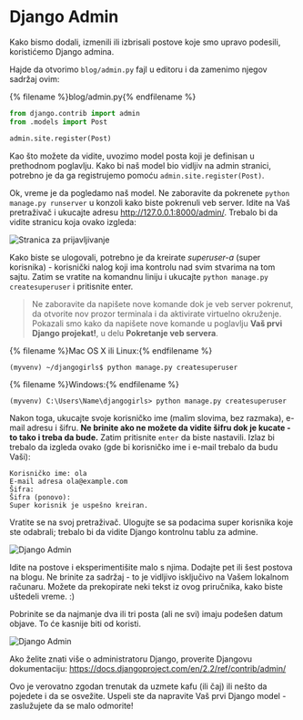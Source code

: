 # Django Admin

Kako bismo dodali, izmenili ili izbrisali postove koje smo upravo podesili, koristićemo Django admina.

Hajde da otvorimo `blog/admin.py` fajl u editoru i da zamenimo njegov sadržaj ovim:

{% filename %}blog/admin.py{% endfilename %}

```python
from django.contrib import admin
from .models import Post

admin.site.register(Post)
```

Kao što možete da vidite, uvozimo model posta koji je definisan u prethodnom poglavlju. Kako bi naš model bio vidljiv na admin stranici, potrebno je da ga registrujemo pomoću `admin.site.register(Post)`.

Ok, vreme je da pogledamo naš model. Ne zaboravite da pokrenete `python manage.py runserver` u konzoli kako biste pokrenuli veb server. Idite na Vaš pretraživač i ukucajte adresu http://127.0.0.1:8000/admin/. Trebalo bi da vidite stranicu koja ovako izgleda:

![Stranica za prijavljivanje](images/login_page2.png)

Kako biste se ulogovali, potrebno je da kreirate *superuser-a* (super korisnika) - korisnički nalog koji ima kontrolu nad svim stvarima na tom sajtu. Zatim se vratite na komandnu liniju i ukucajte `python manage.py createsuperuser` i pritisnite enter.

> Ne zaboravite da napišete nove komande dok je veb server pokrenut, da otvorite nov prozor terminala i da aktivirate virtuelno okruženje. Pokazali smo kako da napišete nove komande u poglavlju **Vaš prvi Django projekat!**, u delu **Pokretanje veb servera**.

{% filename %}Mac OS X ili Linux:{% endfilename %}

    (myvenv) ~/djangogirls$ python manage.py createsuperuser
    

{% filename %}Windows:{% endfilename %}

    (myvenv) C:\Users\Name\djangogirls> python manage.py createsuperuser
    

Nakon toga, ukucajte svoje korisničko ime (malim slovima, bez razmaka), e-mail adresu i šifru. **Ne brinite ako ne možete da vidite šifru dok je kucate - to tako i treba da bude.** Zatim pritisnite `enter` da biste nastavili. Izlaz bi trebalo da izgleda ovako (gde bi korisničko ime i e-mail trebalo da budu Vaši):

    Korisničko ime: ola
    E-mail adresa ola@example.com
    Šifra:
    Šifra (ponovo):
    Super korisnik je uspešno kreiran.
    

Vratite se na svoj pretraživač. Ulogujte se sa podacima super korisnika koje ste odabrali; trebalo bi da vidite Django kontrolnu tablu za admine.

![Django Admin](images/django_admin3.png)

Idite na postove i eksperimentišite malo s njima. Dodajte pet ili šest postova na blogu. Ne brinite za sadržaj - to je vidljivo isključivo na Vašem lokalnom računaru. Možete da prekopirate neki tekst iz ovog priručnika, kako biste uštedeli vreme. :)

Pobrinite se da najmanje dva ili tri posta (ali ne svi) imaju podešen datum objave. To će kasnije biti od koristi.

![Django Admin](images/edit_post3.png)

Ako želite znati više o administratoru Django, proverite Djangovu dokumentaciju: https://docs.djangoproject.com/en/2.2/ref/contrib/admin/

Ovo je verovatno zgodan trenutak da uzmete kafu (ili čaj) ili nešto da pojedete i da se osvežite. Uspeli ste da napravite Vaš prvi Django model - zaslužujete da se malo odmorite!
